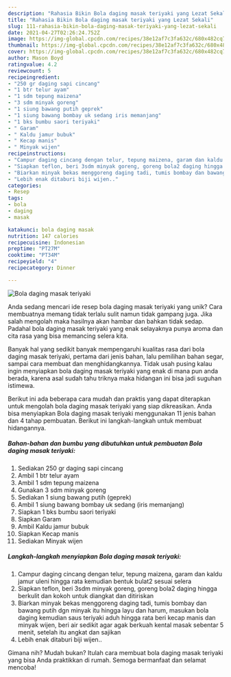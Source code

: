 ```yaml
---
description: "Rahasia Bikin Bola daging masak teriyaki yang Lezat Sekali"
title: "Rahasia Bikin Bola daging masak teriyaki yang Lezat Sekali"
slug: 111-rahasia-bikin-bola-daging-masak-teriyaki-yang-lezat-sekali
date: 2021-04-27T02:26:24.752Z
image: https://img-global.cpcdn.com/recipes/38e12af7c3fa632c/680x482cq70/bola-daging-masak-teriyaki-foto-resep-utama.jpg
thumbnail: https://img-global.cpcdn.com/recipes/38e12af7c3fa632c/680x482cq70/bola-daging-masak-teriyaki-foto-resep-utama.jpg
cover: https://img-global.cpcdn.com/recipes/38e12af7c3fa632c/680x482cq70/bola-daging-masak-teriyaki-foto-resep-utama.jpg
author: Mason Boyd
ratingvalue: 4.2
reviewcount: 5
recipeingredient:
- "250 gr daging sapi cincang"
- "1 btr telur ayam"
- "1 sdm tepung maizena"
- "3 sdm minyak goreng"
- "1 siung bawang putih geprek"
- "1 siung bawang bombay uk sedang iris memanjang"
- "1 bks bumbu saori teriyaki"
- " Garam"
- " Kaldu jamur bubuk"
- " Kecap manis"
- " Minyak wijen"
recipeinstructions:
- "Campur daging cincang dengan telur, tepung maizena, garam dan kaldu jamur uleni hingga rata kemudian bentuk bulat2 sesuai selera"
- "Siapkan teflon, beri 3sdm minyak goreng, goreng bola2 daging hingga berkulit dan kokoh untuk diangkat dan ditiriskan"
- "Biarkan minyak bekas menggoreng daging tadi, tumis bombay dan bawang putih dgn minyak itu hingga layu dan harum, masukan bola daging kemudian saus teriyaki aduh hingga rata beri kecap manis dan minyak wijen, beri air sedikit agar agak berkuah kental masak sebentar 5 menit, setelah itu angkat dan sajikan"
- "Lebih enak ditaburi biji wijen.."
categories:
- Resep
tags:
- bola
- daging
- masak

katakunci: bola daging masak 
nutrition: 147 calories
recipecuisine: Indonesian
preptime: "PT27M"
cooktime: "PT34M"
recipeyield: "4"
recipecategory: Dinner

---
```



![Bola daging masak teriyaki](https://img-global.cpcdn.com/recipes/38e12af7c3fa632c/680x482cq70/bola-daging-masak-teriyaki-foto-resep-utama.jpg)

Anda sedang mencari ide resep bola daging masak teriyaki yang unik? Cara membuatnya memang tidak terlalu sulit namun tidak gampang juga. Jika salah mengolah maka hasilnya akan hambar dan bahkan tidak sedap. Padahal bola daging masak teriyaki yang enak selayaknya punya aroma dan cita rasa yang bisa memancing selera kita.

Banyak hal yang sedikit banyak mempengaruhi kualitas rasa dari bola daging masak teriyaki, pertama dari jenis bahan, lalu pemilihan bahan segar, sampai cara membuat dan menghidangkannya. Tidak usah pusing kalau ingin menyiapkan bola daging masak teriyaki yang enak di mana pun anda berada, karena asal sudah tahu triknya maka hidangan ini bisa jadi suguhan istimewa.




Berikut ini ada beberapa cara mudah dan praktis yang dapat diterapkan untuk mengolah bola daging masak teriyaki yang siap dikreasikan. Anda bisa menyiapkan Bola daging masak teriyaki menggunakan 11 jenis bahan dan 4 tahap pembuatan. Berikut ini langkah-langkah untuk membuat hidangannya.

<!--inarticleads1-->

##### Bahan-bahan dan bumbu yang dibutuhkan untuk pembuatan Bola daging masak teriyaki:

1. Sediakan 250 gr daging sapi cincang
1. Ambil 1 btr telur ayam
1. Ambil 1 sdm tepung maizena
1. Gunakan 3 sdm minyak goreng
1. Sediakan 1 siung bawang putih (geprek)
1. Ambil 1 siung bawang bombay uk sedang (iris memanjang)
1. Siapkan 1 bks bumbu saori teriyaki
1. Siapkan  Garam
1. Ambil  Kaldu jamur bubuk
1. Siapkan  Kecap manis
1. Sediakan  Minyak wijen




<!--inarticleads2-->

##### Langkah-langkah menyiapkan Bola daging masak teriyaki:

1. Campur daging cincang dengan telur, tepung maizena, garam dan kaldu jamur uleni hingga rata kemudian bentuk bulat2 sesuai selera
1. Siapkan teflon, beri 3sdm minyak goreng, goreng bola2 daging hingga berkulit dan kokoh untuk diangkat dan ditiriskan
1. Biarkan minyak bekas menggoreng daging tadi, tumis bombay dan bawang putih dgn minyak itu hingga layu dan harum, masukan bola daging kemudian saus teriyaki aduh hingga rata beri kecap manis dan minyak wijen, beri air sedikit agar agak berkuah kental masak sebentar 5 menit, setelah itu angkat dan sajikan
1. Lebih enak ditaburi biji wijen..




Gimana nih? Mudah bukan? Itulah cara membuat bola daging masak teriyaki yang bisa Anda praktikkan di rumah. Semoga bermanfaat dan selamat mencoba!
